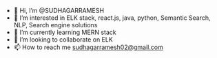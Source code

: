 - 👋 Hi, I’m @SUDHAGARRAMESH
- 👀 I’m interested in ELK stack, react.js, java, python, Semantic Search, NLP, Search engine solutions 
- 🌱 I’m currently learning MERN stack 
- 💞️ I’m looking to collaborate on ELK 
- 📫 How to reach me sudhagarramesh02@gmail.com

<!---
SUDHAGARRAMESH/SUDHAGARRAMESH is a ✨ special ✨ repository because its `README.md` (this file) appears on your GitHub profile.
You can click the Preview link to take a look at your changes.
--->
